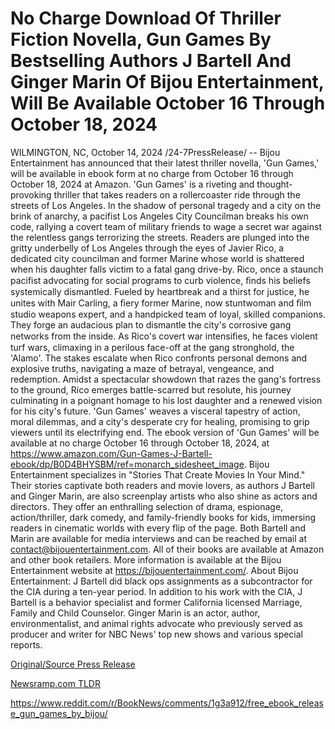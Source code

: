 # No Charge Download Of Thriller Fiction Novella, Gun Games By Bestselling Authors J Bartell And Ginger Marin Of Bijou Entertainment, Will Be Available October 16 Through October 18, 2024

WILMINGTON, NC, October 14, 2024 /24-7PressRelease/ -- Bijou Entertainment has announced that their latest thriller novella, 'Gun Games,' will be available in ebook form at no charge from October 16 through October 18, 2024 at Amazon.  'Gun Games' is a riveting and thought-provoking thriller that takes readers on a rollercoaster ride through the streets of Los Angeles. In the shadow of personal tragedy and a city on the brink of anarchy, a pacifist Los Angeles City Councilman breaks his own code, rallying a covert team of military friends to wage a secret war against the relentless gangs terrorizing the streets.  Readers are plunged into the gritty underbelly of Los Angeles through the eyes of Javier Rico, a dedicated city councilman and former Marine whose world is shattered when his daughter falls victim to a fatal gang drive-by. Rico, once a staunch paciﬁst advocating for social programs to curb violence, ﬁnds his beliefs systemically dismantled. Fueled by heartbreak and a thirst for justice, he unites with Mair Carling, a ﬁery former Marine, now stuntwoman and ﬁlm studio weapons expert, and a handpicked team of loyal, skilled companions. They forge an audacious plan to dismantle the city's corrosive gang networks from the inside.  As Rico's covert war intensiﬁes, he faces violent turf wars, climaxing in a perilous face-off at the gang stronghold, the 'Alamo'. The stakes escalate when Rico confronts personal demons and explosive truths, navigating a maze of betrayal, vengeance, and redemption. Amidst a spectacular showdown that razes the gang's fortress to the ground, Rico emerges battle-scarred but resolute, his journey culminating in a poignant homage to his lost daughter and a renewed vision for his city's future. 'Gun Games' weaves a visceral tapestry of action, moral dilemmas, and a city's desperate cry for healing, promising to grip viewers until its electrifying end.  The ebook version of 'Gun Games' will be available at no charge October 16 through October 18, 2024, at https://www.amazon.com/Gun-Games-J-Bartell-ebook/dp/B0D4BHYSBM/ref=monarch_sidesheet_image.  Bijou Entertainment specializes in "Stories That Create Movies In Your Mind." Their stories captivate both readers and movie lovers, as authors J Bartell and Ginger Marin, are also screenplay artists who also shine as actors and directors. They offer an enthralling selection of drama, espionage, action/thriller, dark comedy, and family-friendly books for kids, immersing readers in cinematic worlds with every flip of the page.  Both Bartell and Marin are available for media interviews and can be reached by email at contact@bijouentertainment.com. All of their books are available at Amazon and other book retailers. More information is available at the Bijou Entertainment website at https://bijouentertainment.com/.  About Bijou Entertainment:  J Bartell did black ops assignments as a subcontractor for the CIA during a ten-year period. In addition to his work with the CIA, J Bartell is a behavior specialist and former California licensed Marriage, Family and Child Counselor.  Ginger Marin is an actor, author, environmentalist, and animal rights advocate who previously served as producer and writer for NBC News' top new shows and various special reports. 

[Original/Source Press Release](https://www.24-7pressrelease.com/press-release/515228/no-charge-download-of-thriller-fiction-novella-gun-games-by-bestselling-authors-j-bartell-and-ginger-marin-of-bijou-entertainment-will-be-available-october-16-through-october-18-2024)
                    

[Newsramp.com TLDR](None) 

https://www.reddit.com/r/BookNews/comments/1g3a912/free_ebook_release_gun_games_by_bijou/